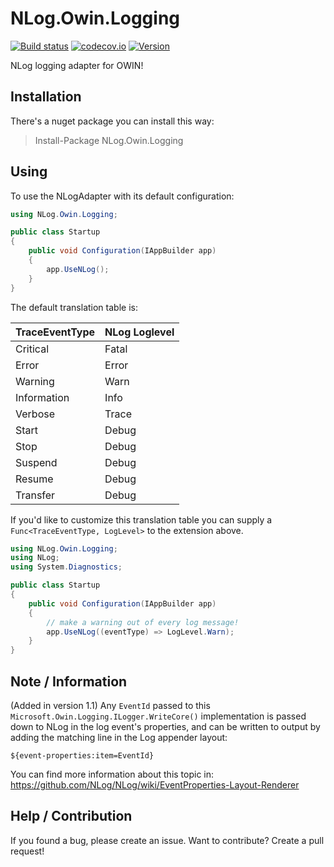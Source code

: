 # NLog.Owin.Logging

[![Build status](https://ci.appveyor.com/api/projects/status/25xa6el222x7fhwe/branch/master?svg=true)](https://ci.appveyor.com/project/nlog/nlog-owin-logging/branch/master)
[![codecov.io](https://codecov.io/github/NLog/NLog.Owin.Logging/coverage.svg?branch=master)](https://codecov.io/github/NLog/NLog.Owin.Logging?branch=master)
[![Version](https://badge.fury.io/nu/NLog.Owin.Logging.svg)](https://www.nuget.org/packages/NLog.Owin.Logging)

NLog logging adapter for OWIN!

## Installation

There's a nuget package you can install this way:

> Install-Package NLog.Owin.Logging

## Using

To use the NLogAdapter with its default configuration:

```C#
using NLog.Owin.Logging;

public class Startup
{
	public void Configuration(IAppBuilder app)
	{
		app.UseNLog();
	}
}
```

The default translation table is:

| TraceEventType	| NLog Loglevel |
|-------------------|---------------|
| Critical			| Fatal			|
| Error				| Error 		|
| Warning			| Warn 			|
| Information		| Info 			|
| Verbose			| Trace 		|
| Start				| Debug 		|
| Stop				| Debug 		|
| Suspend			| Debug 		|
| Resume			| Debug 		|
| Transfer			| Debug 		|

If you'd like to customize this translation table you can supply a `Func<TraceEventType, LogLevel>` to the extension above.

```C#
using NLog.Owin.Logging;
using NLog;
using System.Diagnostics;

public class Startup
{
	public void Configuration(IAppBuilder app)
	{
		// make a warning out of every log message!
		app.UseNLog((eventType) => LogLevel.Warn);
	}
}
```

## Note / Information

(Added in version 1.1) 
Any `EventId` passed to this `Microsoft.Owin.Logging.ILogger.WriteCore()` implementation is passed down to NLog in the log event's properties, and can be written to output by adding the matching line in the Log appender layout:

```
${event-properties:item=EventId}
```

You can find more information about this topic in: https://github.com/NLog/NLog/wiki/EventProperties-Layout-Renderer

## Help / Contribution

If you found a bug, please create an issue. Want to contribute? Create a pull request!
